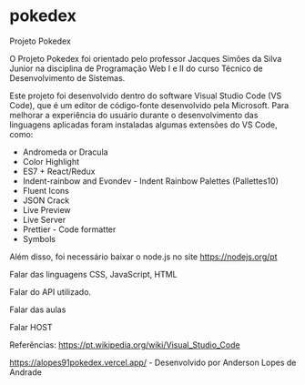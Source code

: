 # pokedex
Projeto Pokedex

O Projeto Pokedex foi orientado pelo professor Jacques Simões da Silva Junior na disciplina de Programação Web I e II do curso Técnico de Desenvolvimento de Sistemas.

Este projeto foi desenvolvido dentro do software Visual Studio Code (VS Code), que é um editor de código-fonte desenvolvido pela Microsoft. Para melhorar a experiência do usuário durante o desenvolvimento das linguagens aplicadas foram instaladas algumas extensões do VS Code, como:

- Andromeda or Dracula
- Color Highlight
- ES7 + React/Redux
- Indent-rainbow and Evondev - Indent Rainbow Palettes (Pallettes10)
- Fluent Icons
- JSON Crack
- Live Preview
- Live Server
- Prettier - Code formatter
- Symbols 

Além disso, foi necessário baixar o node.js no site https://nodejs.org/pt



Falar das linguagens CSS, JavaScript, HTML

Falar do API utilizado.

Falar das aulas

Falar HOST

Referências: https://pt.wikipedia.org/wiki/Visual_Studio_Code

https://alopes91pokedex.vercel.app/ - Desenvolvido por Anderson Lopes de Andrade
